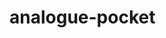 # analogue-pocket
<!-- the website is not 100% responsive so if you try to minimize the page or open the site on your phone the contents are going to get jumbled up -->
